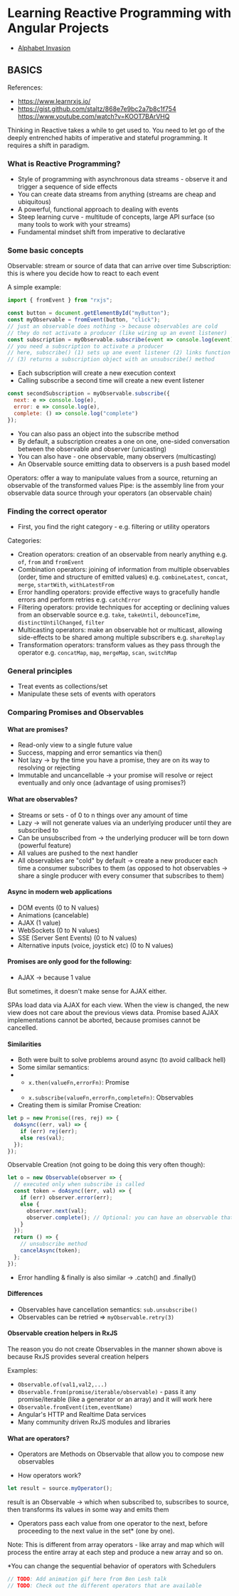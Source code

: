 # Learning Reactive Programming with Angular Projects

- [Alphabet Invasion](./src/app/pages/alphabet-invasion/README.md)


## BASICS

References:
- https://www.learnrxjs.io/
- https://gist.github.com/staltz/868e7e9bc2a7b8c1f754
 https://www.youtube.com/watch?v=KOOT7BArVHQ

Thinking in Reactive takes a while to get used to. You need to let go of the deeply entrenched habits of imperative
and stateful programming. It requires a shift in paradigm.

### What is Reactive Programming?

- Style of programming with asynchronous data streams - observe it and trigger a sequence of side effects
- You can create data streams from anything (streams are cheap and ubiquitous)
- A powerful, functional approach to dealing with events
- Steep learning curve - multitude of concepts, large API surface (so many tools to work with your streams)
- Fundamental mindset shift from imperative to declarative

### Some basic concepts

Observable: stream or source of data that can arrive over time
Subscription: this is where you decide how to react to each event

A simple example:

```js
import { fromEvent } from "rxjs";

const button = document.getElementById("myButton");
const myObservable = fromEvent(button, "click");
// just an observable does nothing -> because observables are cold
// they do not activate a producer (like wiring up an event listener)
const subscription = myObservable.subscribe(event => console.log(event));
// you need a subscription to activate a producer
// here, subscribe() (1) sets up ane event listener (2) links function param to event listener
// (3) returns a subscription object with an unsubscribe() method
```

- Each subscription will create a new execution context
- Calling subscribe a second time will create a new event listener

```js
const secondSubscription = myObservable.subscribe({
  next: e => console.log(e),
  error: e => console.log(e),
  complete: () => console.log("complete")
});
```

- You can also pass an object into the subscribe method
- By default, a subscription creates a one on one, one-sided conversation between the observable and observer
  (unicasting)
- You can also have - one observable, many observers (multicasting)
- An Observable source emitting data to observers is a push based model

Operators: offer a way to manipulate values from a source, returning an observable of the transformed values
Pipe: is the assembly line from your observable data source through your operators (an observable chain)

### Finding the correct operator

- First, you find the right category - e.g. filtering or utility operators

Categories:

- Creation operators: creation of an observable from nearly anything
  e.g. `of`, `from` and `fromEvent`
- Combination operators: joining of information from multiple observables (order, time and structure of emitted values)
  e.g. `combineLatest`, `concat`, `merge`, `startWith`, `withLatestFrom`
- Error handling operators: provide effective ways to gracefully handle errors and perform retries
  e.g. `catchError`
- Filtering operators: provide techniques for accepting or declining values from an observable source
  e.g. `take`, `takeUntil`, `debounceTime`, `distinctUntilChanged`, `filter`
- Multicasting operators: make an observable hot or multicast, allowing side-effects to be shared among multiple
  subscribers
  e.g. `shareReplay`
- Transformation operators: transform values as they pass through the operator
  e.g. `concatMap`, `map`, `mergeMap`, `scan`, `switchMap`


### General principles

- Treat events as collections/set
- Manipulate these sets of events with operators

### Comparing Promises and Observables

#### What are promises?

- Read-only view to a single future value
- Success, mapping and error semantics via then()
- Not lazy -> by the time you have a promise, they are on its way to resolving or rejecting
- Immutable and uncancellable -> your promise will resolve or reject eventually and only once (advantage of using
  promises?)

#### What are observables?

- Streams or sets - of 0 to n things over any amount of time
- Lazy -> will not generate values via an underlying producer until they are subscribed to
- Can be unsubscribed from -> the underlying producer will be torn down (powerful feature)
- All values are pushed to the next handler
- All observables are "cold" by default -> create a new producer each time a consumer subscribes to them (as opposed
 to hot observables -> share a single producer with every consumer that subscribes to them)

#### Async in modern web applications

- DOM events (0 to N values)
- Animations (cancelable)
- AJAX (1 value)
- WebSockets (0 to N values)
- SSE (Server Sent Events) (0 to N values)
- Alternative inputs (voice, joystick etc) (0 to N values)

#### Promises are only good for the following:

- AJAX -> because 1 value

But sometimes, it doesn't make sense for AJAX either.

SPAs load data via AJAX for each view.
When the view is changed, the new view does not care about the previous views data.
Promise based AJAX implementations cannot be aborted, because promises cannot be cancelled.

#### Similarities

- Both were built to solve problems around async (to avoid callback hell)
- Some similar semantics:
- - `x.then(valueFn,errorFn)`: Promise
- - `x.subscribe(valueFn,errorFn,completeFn)`: Observables
- Creating them is similar
  Promise Creation:

```js
let p = new Promise((res, rej) => {
  doAsync((err, val) => {
    if (err) rej(err);
    else res(val);
  });
});
```

Observable Creation (not going to be doing this very often though):

```js
let o = new Observable(observer => {
  // executed only when subscribe is called
  const token = doAsync((err, val) => {
    if (err) observer.error(err);
    else {
      observer.next(val);
      observer.complete(); // Optional: you can have an observable that never ends
    }
  });
  return () => {
    // unsubscribe method
    cancelAsync(token);
  };
});
```

- Error handling & finally is also similar -> .catch() and .finally()

#### Differences

- Observables have cancellation semantics: `sub.unsubscribe()`
- Observables can be retried => `myObservable.retry(3)`

#### Observable creation helpers in RxJS

The reason you do not create Observables in the manner shown above is because RxJS provides several creation helpers

Examples:

- `Observable.of(val1,val2,...)`
- `Observable.from(promise/iterable/observable)` - pass it any promise/iterable (like a generator or an array) and it
  will work here
- `Observable.fromEvent(item,eventName)`
- Angular's HTTP and Realtime Data services
- Many community driven RxJS modules and libraries

#### What are operators?

- Operators are Methods on Observable that allow you to compose new observables

- How operators work?

```js
let result = source.myOperator();
```

result is an Observable -> which when subscribed to, subscribes to source,
then transforms its values in some way and emits them

- Operators pass each value from one operator to the next, before proceeding to the next value in the set* (one by one).

Note: This is different from array operators - like array and map which will process the entire array at each step
 and produce a new array and so on.

*You can change the sequential behavior of operators with Schedulers
 
```js
// TODO: Add animation gif here from Ben Lesh talk
// TODO: Check out the different operators that are available
```
